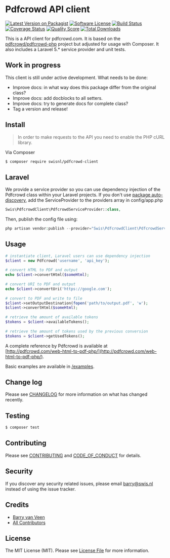 # Pdfcrowd API client

[![Latest Version on Packagist][ico-version]][link-packagist]
[![Software License][ico-license]](LICENSE.md)
[![Build Status][ico-travis]][link-travis]
[![Coverage Status][ico-scrutinizer]][link-scrutinizer]
[![Quality Score][ico-code-quality]][link-code-quality]
[![Total Downloads][ico-downloads]][link-downloads]

This is a API client for pdfcrowd.com. It is based on the [pdfcrowd/pdfcrowd-php](https://github.com/pdfcrowd/pdfcrowd-php) project but adjusted for usage with Composer. It also includes a Laravel 5.* service provider and unit tests.

## Work in progress

This client is still under active development. What needs to be done:
- Improve docs: in what way does this package differ from the original class?
- Improve docs: add docblocks to all setters.
- Improve docs: try to generate docs for complete class?
- Tag a version and release!

## Install

> In order to make requests to the API you need to enable the PHP cURL library.

Via Composer

``` bash
$ composer require swisnl/pdfcrowd-client
```

## Laravel

We provide a service provider so you can use dependency injection of the Pdfcrowd class within your Laravel projects. If you don't use [package auto-discovery](https://laravel-news.com/package-auto-discovery), add the ServiceProvider to the providers array in config/app.php

```php 
Swis\PdfcrowdClient\PdfcrowdServiceProvider::class,
```

Then, publish the config file using:

```php
php artisan vendor:publish --provider="Swis\PdfcrowdClient\PdfcrowdServiceProvider"
```

## Usage

``` php
# instantiate client, Laravel users can use dependency injection
$client = new Pdfcrowd('username', 'api_key');
 
# convert HTML to PDF and output
echo $client->convertHtml($someHtml);
 
# convert URI to PDF and output
echo $client->convertUri('https://google.com');
 
# convert to PDF and write to file
$client->setOutputDestination(fopen('path/to/output.pdf', 'w');
$client->convertHtml($someHtml);
 
# retrieve the amount of available tokens
$tokens = $client->availableTokens();
 
# retrieve the amount of tokens used by the previous conversion
$tokens = $client->getUsedTokens(); 
```

A complete reference by Pdfcrowd is available at [http://pdfcrowd.com/web-html-to-pdf-php/](http://pdfcrowd.com/web-html-to-pdf-php/).

Basic examples are available in [/examples](/examples).

## Change log

Please see [CHANGELOG](CHANGELOG.md) for more information on what has changed recently.

## Testing

``` bash
$ composer test
```

## Contributing

Please see [CONTRIBUTING](CONTRIBUTING.md) and [CODE_OF_CONDUCT](CODE_OF_CONDUCT.md) for details.

## Security

If you discover any security related issues, please email barry@swis.nl instead of using the issue tracker.

## Credits

- [Barry van Veen][link-author]
- [All Contributors][link-contributors]

## License

The MIT License (MIT). Please see [License File](LICENSE.md) for more information.

[ico-version]: https://img.shields.io/packagist/v/swisnl/pdfcrowd-client.svg?style=flat-square
[ico-license]: https://img.shields.io/badge/license-MIT-brightgreen.svg?style=flat-square
[ico-travis]: https://img.shields.io/travis/swisnl/pdfcrowd-client/master.svg?style=flat-square
[ico-scrutinizer]: https://img.shields.io/scrutinizer/coverage/g/swisnl/pdfcrowd-client.svg?style=flat-square
[ico-code-quality]: https://img.shields.io/scrutinizer/g/swisnl/pdfcrowd-client.svg?style=flat-square
[ico-downloads]: https://img.shields.io/packagist/dt/swisnl/pdfcrowd-client.svg?style=flat-square

[link-packagist]: https://packagist.org/packages/swisnl/pdfcrowd-client
[link-travis]: https://travis-ci.org/swisnl/pdfcrowd-client
[link-scrutinizer]: https://scrutinizer-ci.com/g/swisnl/pdfcrowd-client/code-structure
[link-code-quality]: https://scrutinizer-ci.com/g/swisnl/pdfcrowd-client
[link-downloads]: https://packagist.org/packages/swisnl/pdfcrowd-client
[link-author]: https://github.com/swisnl
[link-contributors]: ../../contributors
